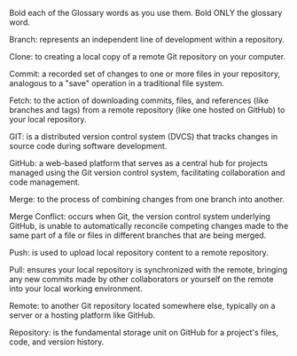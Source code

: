 Bold each of the Glossary words as you use them.  Bold ONLY the glossary word.

 Branch:  represents an independent line of development within a repository. ​

 Clone:  to creating a local copy of a remote Git repository on your computer.​

 Commit: a recorded set of changes to one or more files in your repository, analogous to a "save" operation in a traditional file system. ​

 Fetch: to the action of downloading commits, files, and references (like branches and tags) from a remote repository (like one hosted on GitHub) to your local repository.​

 GIT:  is a distributed version control system (DVCS) that tracks changes in source code during software development. ​

 GitHub: a web-based platform that serves as a central hub for projects managed using the Git version control system, facilitating collaboration and code management.​

 Merge:  to the process of combining changes from one branch into another.​

 Merge Conflict:  occurs when Git, the version control system underlying GitHub, is unable to automatically reconcile competing changes made to the same part of a file or files in different branches that are being merged.​

 Push: is used to upload local repository content to a remote repository.​

 Pull: ensures your local repository is synchronized with the remote, bringing any new commits made by other collaborators or yourself on the remote into your local working environment. ​

 Remote: to another Git repository located somewhere else, typically on a server or a hosting platform like GitHub.​

 Repository: is the fundamental storage unit on GitHub for a project's files, code, and version history. 
